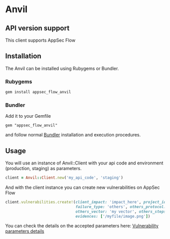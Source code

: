 # Anvil

## API version support

This client supports AppSec Flow

## Installation

The Anvil can be installed using Rubygems or Bundler.

### Rubygems

```sh
gem install appsec_flow_anvil
```

### Bundler

Add it to your Gemfile

    gem "appsec_flow_anvil"

and follow normal [Bundler](http://gembundler.com/) installation and execution procedures.

## Usage

You will use an instance of Anvil::Client with your api code and environment (production, staging) as parameters.

```ruby
client = Anvil::Client.new('my_api_code', 'staging')
```

And with the client instance you can create new vulnerabilities on AppSec Flow

```ruby
client.vulnerabilities.create!(client_impact: 'impact_here', project_id: 9999, vulnerability_model_id: 10,
                               failure_type: 'others', others_protocol: 'http', others_host: 'www.mytest.com',
                               others_vector: 'my vector', others_steps: 'first step, second step',
                               evidences: ['/myfile/image.png'])
```
You can check the details on the accepted parameters here: [Vulnerability parameters details](https://github.com/aneziocampos/anvil/wiki/Vulnerability-Parameters)
